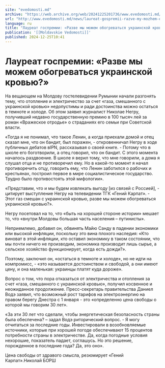 ```yaml
---
site: "evedomosti.md"
archive: "https://web.archive.org/web/20241225201736/www.evedomosti.md/news/laureat-gospremii-razve-my-mozhem-obogrevatsya-ukrainskoj-kr"
url: "http://www.evedomosti.md/news/laureat-gospremii-razve-my-mozhem-obogrevatsya-ukrainskoj-kr"
language: ru
title: "Лауреат госпремии: «Разве мы можем обогреваться украинской кровью?»"
publication: '[[Moldavskie Vedomosti]]'
published: 2024-12-25T10:41
---
```


# Лауреат госпремии: «Разве мы можем обогреваться украинской кровью?»

На вещающем на Молдову гостелевидении Румынии начали разгонять тему, что отопление и электричество за счет «газа, смешанного с украинской кровью» недопустимы и ради достоинства можно остаться в темноте и холоде. Об этом заявил журналист Николае Негру, получивший недавно государственную премию в 100 тысяч лей за роман «Вражеское отродье» о страданиях его семьи при Советской власти.

«Тогда я не понимал, что такое Ленин, а когда приехали домой и отец сказал мне, что он бандит, был поражен, - откровенничал Негру в ходе публичных дебатов вIPN, рассказывая о своей книге. - Потому что в школе его боготворили, а отец говорил, что он бандит. С этого момента началось раздвоение. В школе я верил тому, что мне говорили, а дома я слушал отца и не противоречил ему. Но в какой-то момент я начал противоречить отцу, говорить ему, что Ленин заботился о рабочих и крестьянах, построил первое в мире социалистическое государство. Трудно было противостоять этой мифологии».

«Представим, что и мы будем извлекать выгоду [из связей с Россией], - цитирует выступление Негру на телевидении ТГК «Гений Карпат». - Этот газ смешан с украинской кровью, разве мы можем обогреваться украинской кровью?».

Негру посетовал на то, что «быть на хорошей стороне истории» мешает то, что «внутри Молдовы большая часть населения – путинисты».

Неприемлемо, добавил он, обвинять Майю Санду в падении экономики или высокой инфляции, поскольку это вина плохого наследия: «Кто виноват в этой инфляции, кто оставил экономику в таком состоянии, что мы почти ничего не производим, экономика производит лишь сырье, а сельское хозяйство функционирует, когда есть дожди?».

Поэтому, заключил он, «остаться в темноте и холоде», но не идти на компромисс, - «это называется достоинством и свободой, а они имеют цену, и она маленькая: украинцы платят куда дороже».

Вопрос о том, что пора отказаться от электричества и отопления за счет «газа, смешанного с украинской кровью», получил косвенное и неожиданное продолжение. Пресс-секретарь правительства Даниел Водэ заявил, что возможный рост тарифов на электроэнергию на правом берегу Днестра с 1 января - это «определенно цена свободы о которой мы говорим 30 лет».

«За эти 30 лет что сделали, чтобы энергетическая безопасность страны была обеспечена? – задал Водэ риторический вопрос. - Я могу отчитаться за последние годы. Инвестировали в возобновляемые источники, которые при хорошей погоде обеспечивают 15 процентов потребности страны в электричестве. Да, когда погодные условия нехорошие, показатель падает, соглашусь. Но это решение, порожденное в последние года? Да, это оно».

Цена свободы от здравого смысла, резюмирует «Гений Карпат».Николай БОРШ